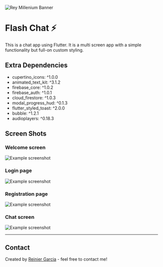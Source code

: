 ![Rey Millenium Banner](https://github.com/reymillenium/images/blob/master/reymillenium_banner_800x200.png)

# Flash Chat ⚡

This is a chat app using Flutter. It is a multi screen app with a simple functionality but full-on custom styling.

## Extra Dependencies

- cupertino_icons: ^1.0.0
- animated_text_kit: ^3.1.2
- firebase_core: ^1.0.2
- firebase_auth: ^1.0.1
- cloud_firestore: ^1.0.3
- modal_progress_hud: ^0.1.3
- flutter_styled_toast: ^2.0.0
- bubble: ^1.2.1
- audioplayers: ^0.18.3
  
  
## Screen Shots

### Welcome screen
![Example screenshot](https://github.com/reymillenium/images/blob/master/my_projects/17_FlashChat/welcome_screen.PNG)

### Login page
![Example screenshot](https://github.com/reymillenium/images/blob/master/my_projects/17_FlashChat/login_screen.PNG)

### Registration page
![Example screenshot](https://github.com/reymillenium/images/blob/master/my_projects/17_FlashChat/registration_screen.PNG)

### Chat screen
![Example screenshot](https://github.com/reymillenium/images/blob/master/my_projects/17_FlashChat/chat_screen.PNG)


***
## Contact
Created by [Reinier Garcia](https://reiniergarcia.dev/) - feel free to contact me!